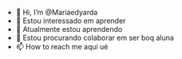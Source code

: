 - 👋 Hi, I’m @Mariaedyarda
- 👀 Estou interessado em aprender 
- 🌱 Atualmente estou aprendendo 
- 💞️ Estou procurando colaborar em ser boq aluna 
- 📫 How to reach me aqui ué

<!---
Mariaedyarda/Mariaedyarda is a ✨ special ✨ repository because its `README.md` (this file) appears on your GitHub profile.
You can click the Preview link to take a look at your changes.
--->
